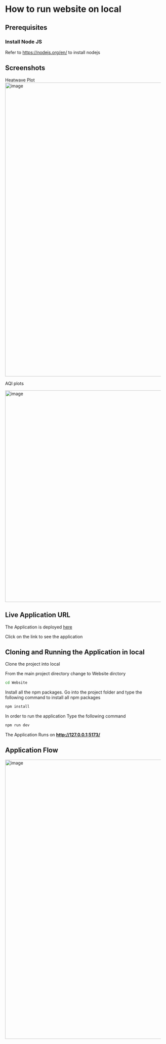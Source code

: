 # How to run website on local

## Prerequisites

### Install Node JS
Refer to https://nodejs.org/en/ to install nodejs

## Screenshots
Heatwave Plot
<img width="947" alt="image" src="https://github.com/BruhNav/NasscomFrontend/assets/75622946/ec62602a-08bc-4f4b-8e68-250bba1eb54a">

AQI plots

<img width="682" alt="image" src="https://github.com/BruhNav/NasscomFrontend/assets/75622946/8e44728b-1893-4f0c-9b43-572909a64a58">

## Live Application URL

The Application is deployed [here](https://aqiheat-383813.an.r.appspot.com/)

Click on the link to see the application

## Cloning and Running the Application in local

Clone the project into local

From the main project directory change to Website dirctory

```bash
cd Website
```

Install all the npm packages. Go into the project folder and type the following command to install all npm packages

```bash
npm install
```

In order to run the application Type the following command

```bash
npm run dev
```

The Application Runs on **http://127.0.0.1:5173/**

## **Application Flow**

<img width="900" alt="image" src="https://user-images.githubusercontent.com/75622946/232326949-47ef3118-4b45-40a8-b618-b42d426c9286.png">
